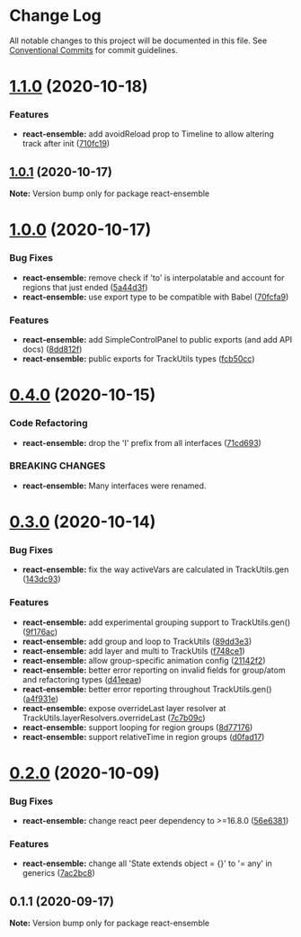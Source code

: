 # Change Log

All notable changes to this project will be documented in this file.
See [Conventional Commits](https://conventionalcommits.org) for commit guidelines.

# [1.1.0](https://github.com/jcowman2/react-ensemble/compare/react-ensemble@1.0.1...react-ensemble@1.1.0) (2020-10-18)


### Features

* **react-ensemble:** add avoidReload prop to Timeline to allow altering track after init ([710fc19](https://github.com/jcowman2/react-ensemble/commit/710fc19a76de99ab624de3df6e5b2d7a7a9e7439))





## [1.0.1](https://github.com/jcowman2/react-ensemble/compare/react-ensemble@1.0.0...react-ensemble@1.0.1) (2020-10-17)

**Note:** Version bump only for package react-ensemble





# [1.0.0](https://github.com/jcowman2/react-ensemble/compare/react-ensemble@0.4.0...react-ensemble@1.0.0) (2020-10-17)


### Bug Fixes

* **react-ensemble:** remove check if 'to' is interpolatable and account for regions that just ended ([5a44d3f](https://github.com/jcowman2/react-ensemble/commit/5a44d3f9071a7adb0cc9a51999c397424b1d6079))
* **react-ensemble:** use export type to be compatible with Babel ([70fcfa9](https://github.com/jcowman2/react-ensemble/commit/70fcfa92fd17c0c0a2159c94132403140338ed24))


### Features

* **react-ensemble:** add SimpleControlPanel to public exports (and add API docs) ([8dd812f](https://github.com/jcowman2/react-ensemble/commit/8dd812f1b0d92c389c0409758d025c7321ad9c99))
* **react-ensemble:** public exports for TrackUtils types ([fcb50cc](https://github.com/jcowman2/react-ensemble/commit/fcb50cc8022c704363b72dbd4751ee1613585d29))





# [0.4.0](https://github.com/jcowman2/react-ensemble/compare/react-ensemble@0.3.0...react-ensemble@0.4.0) (2020-10-15)


### Code Refactoring

* **react-ensemble:** drop the 'I' prefix from all interfaces ([71cd693](https://github.com/jcowman2/react-ensemble/commit/71cd69312234de1ce9311cf58dc0b519a499324d))


### BREAKING CHANGES

* **react-ensemble:** Many interfaces were renamed.





# [0.3.0](https://github.com/jcowman2/react-ensemble/compare/react-ensemble@0.2.0...react-ensemble@0.3.0) (2020-10-14)


### Bug Fixes

* **react-ensemble:** fix the way activeVars are calculated in TrackUtils.gen ([143dc93](https://github.com/jcowman2/react-ensemble/commit/143dc930b0aae573e267e885a5e640f571f2d2c3))


### Features

* **react-ensemble:** add experimental grouping support to TrackUtils.gen() ([9f176ac](https://github.com/jcowman2/react-ensemble/commit/9f176acc8bc6e6b5fbd478657e3c97edf9da46f4))
* **react-ensemble:** add group and loop to TrackUtils ([89dd3e3](https://github.com/jcowman2/react-ensemble/commit/89dd3e3d191225f4e00d6e7e31a925e46ff08ba3))
* **react-ensemble:** add layer and multi to TrackUtils ([f748ce1](https://github.com/jcowman2/react-ensemble/commit/f748ce1123105c88123af192a211858514618b5c))
* **react-ensemble:** allow group-specific animation config ([21142f2](https://github.com/jcowman2/react-ensemble/commit/21142f227a7a5bad7a4218f1a3349c3001e505c8))
* **react-ensemble:** better error reporting on invalid fields for group/atom and refactoring types ([d41eeae](https://github.com/jcowman2/react-ensemble/commit/d41eeae1e951d136c702606d18840ec114bfa589))
* **react-ensemble:** better error reporting throughout TrackUtils.gen() ([a4f931e](https://github.com/jcowman2/react-ensemble/commit/a4f931e9f3451284d7631fd73885081305695472))
* **react-ensemble:** expose overrideLast layer resolver at TrackUtils.layerResolvers.overrideLast ([7c7b09c](https://github.com/jcowman2/react-ensemble/commit/7c7b09c9c09df046e05c43e36062c5e05b42f023))
* **react-ensemble:** support looping for region groups ([8d77176](https://github.com/jcowman2/react-ensemble/commit/8d771760f5a02661cf55d6b3b87d18a157bbeef3))
* **react-ensemble:** support relativeTime in region groups ([d0fad17](https://github.com/jcowman2/react-ensemble/commit/d0fad17b26442115f03c3f8c7ea4e5c0516902a8))





# [0.2.0](https://github.com/jcowman2/react-ensemble/compare/react-ensemble@0.1.1...react-ensemble@0.2.0) (2020-10-09)


### Bug Fixes

* **react-ensemble:** change react peer dependency to >=16.8.0 ([56e6381](https://github.com/jcowman2/react-ensemble/commit/56e6381bf284be3ba97ccea7c7d58bfab3170c23))


### Features

* **react-ensemble:** change all 'State extends object = {}' to '= any' in generics ([7ac2bc8](https://github.com/jcowman2/react-ensemble/commit/7ac2bc8aec4c054b9cdce14c22277e7d82681cfb))





## 0.1.1 (2020-09-17)

**Note:** Version bump only for package react-ensemble
